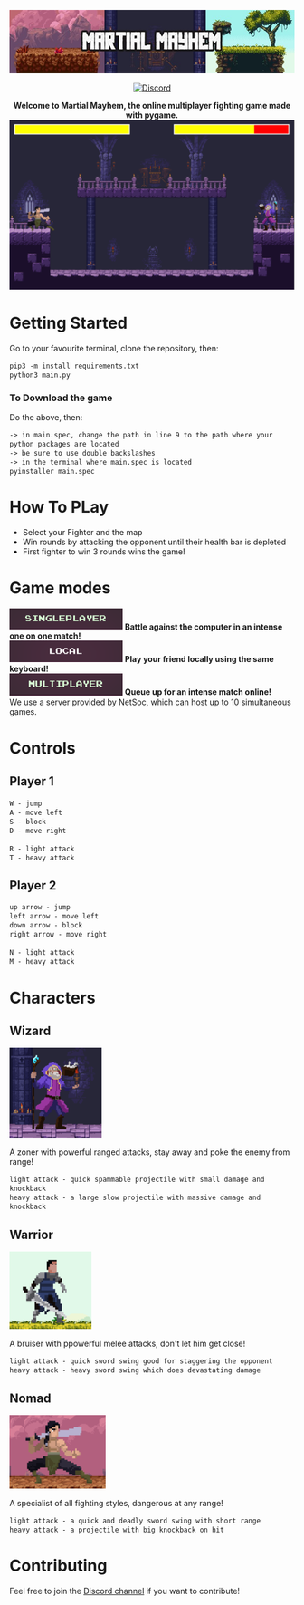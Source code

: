 <p align="center">
  <img src="game/assets/screenshots/readme_headerv1.jpg"/>
</p>


<div align="center">
<a href="https://discord.gg/rrVNskkC"><img src="https://camo.githubusercontent.com/b12a95e20b7ca35f918c0ab5103fe56b6f44c067/68747470733a2f2f696d672e736869656c64732e696f2f62616467652f636861742d6f6e253230646973636f72642d3732383964612e737667" alt="Discord" /></a>
</div>


<p align="center">
  <strong>Welcome to Martial Mayhem, the online multiplayer fighting game made with pygame.</strong>

  <img width="704" alt="Game screenshot" src="game/assets/screenshots/nomadvwizard.png">
</p>

# Getting Started

Go to your favourite terminal, clone the repository, then:

    pip3 -m install requirements.txt
    python3 main.py
    
### To Download the game

Do the above, then:

    -> in main.spec, change the path in line 9 to the path where your python packages are located
    -> be sure to use double backslashes
    -> in the terminal where main.spec is located
    pyinstaller main.spec

# How To PLay

- Select your Fighter and the map
- Win rounds by attacking the opponent until their health bar is depleted
- First fighter to win 3 rounds wins the game!

# Game modes

<div align="left">
  <img width="200" alt = "singleplayer" src="game/assets/screenshots/single.jpg"/>
  <strong>Battle against the computer in an intense one on one match!</strong>
</div>
<div align="left">
  <img width="200" alt = "local" src="game/assets/screenshots/local.png"/>
  <strong>Play your friend locally using the same keyboard!</strong>
</div>
<div align="left">
  <img width="200" alt = "multiplayer" src="game/assets/screenshots/multi.png"/>
  <strong>Queue up for an intense match online!</strong>
</div>
We use a server provided by NetSoc, which can host up to 10 simultaneous games.

# Controls

## Player 1
    W - jump
    A - move left
    S - block
    D - move right

    R - light attack
    T - heavy attack

## Player 2
    up arrow - jump
    left arrow - move left
    down arrow - block
    right arrow - move right

    N - light attack
    M - heavy attack

# Characters

## Wizard
<p align="left">
  <img src="game/assets/screenshots/wizardchar.png"/>
</p>
A zoner with powerful ranged attacks, stay away and poke the enemy from range!

    light attack - quick spammable projectile with small damage and knockback
    heavy attack - a large slow projectile with massive damage and knockback

## Warrior
<p align="left">
  <img src="game/assets/screenshots/warriorchar.png"/>
</p>
A bruiser with ppowerful melee attacks, don't let him get close!

    light attack - quick sword swing good for staggering the opponent
    heavy attack - heavy sword swing which does devastating damage

## Nomad
<p align="left">
  <img src="game/assets/screenshots/nomadchar.png"/>
</p>
A specialist of all fighting styles, dangerous at any range!

    light attack - a quick and deadly sword swing with short range
    heavy attack - a projectile with big knockback on hit


# Contributing

Feel free to join the [Discord channel](https://discord.gg/rrVNskkC) if you want to contribute!

